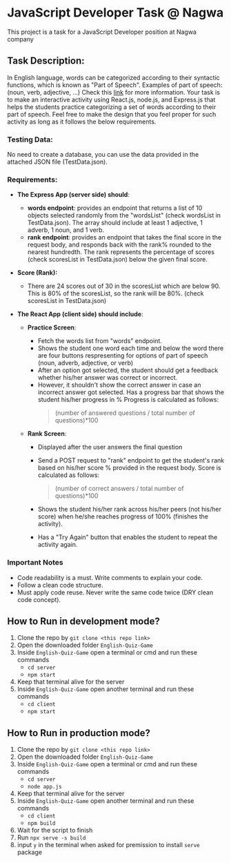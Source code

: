 # JavaScript Developer Task @ Nagwa
This project is a task for a JavaScript Developer position at Nagwa company

##  Task Description: 

 In English language, words can be categorized according to their syntactic functions, which is known as "Part of Speech".
Examples of part of speech: (noun, verb, adjective, ...)
Check this [link](Must%20apply%20code%20reuse.%20Never%20write%20the%20same%20code%20twice%20%28DRY%20clean%20code%20concept%29.) for more information.
Your task is to make an interactive activity using React.js, node.js, and Express.js that helps the students practice categorizing a
set of words according to their part of speech.
Feel free to make the design that you feel proper for such activity as long as it follows the below requirements.

### Testing Data:

No need to create a database, you can use the data provided in the attached JSON file (TestData.json).


### Requirements: 

 - **The Express App (server side) should**: 
	  - **words endpoint**: provides an endpoint that returns a list of 10 objects selected randomly from the "wordsList" (check
wordsList in TestData.json). The array should include at least 1 adjective, 1 adverb, 1 noun, and 1 verb.
	 - **rank endpoint**: provides an endpoint that takes the final score in the request body, and responds back with the rank%
rounded to the nearest hundredth. The rank represents the percentage of scores (check scoresList in TestData.json)
below the given final score.

- **Score (Rank):**
	- There are 24 scores out of 30 in the scoresList which are below 90. This is 80% of the scoresList, so the rank will be
80%. (check scoresList in TestData.json)

- **The React App (client side) should include**:
	- **Practice Screen**:
		- Fetch the words list from "words" endpoint.
		- Shows the student one word each time and below the word there are four buttons respresenting for options of part of
speech (noun, adverb, adjective, or verb)
		- After an option got selected, the student should get a feedback whether his/her answer was correct or incorrect.
		- However, it shouldn't show the correct answer in case an incorrect answer got selected.
Has a progress bar that shows the student his/her progress in %
Progress is calculated as follows: 
			> (number of answered questions / total number of questions)*100
			
	- **Rank Screen**:
		- Displayed after the user answers the final question
		- Send a POST request to "rank" endpoint to get the student's rank based on his/her score % provided in the request body.
Score is calculated as follows: 
			> (number of correct answers / total number of questions)*100
			
		- Shows the student his/her rank across his/her peers (not his/her score) when he/she reaches progress of 100% (finishes
the activity).
		- Has a "Try Again" button that enables the student to repeat the activity again.


### Important Notes

 - Code readability is a must. Write comments to explain your code.
 - Follow a clean code structure.
- Must apply code reuse. Never write the same code twice (DRY clean code concept).


## How to Run in development mode?

 1. Clone the repo by `git clone <this repo link>`
 2. Open the downloaded folder `English-Quiz-Game` 
 3. Inside `English-Quiz-Game` open a terminal or cmd and run these commands
	- `cd server`
	- `npm start`
 4. Keep that terminal alive for the server
 5. Inside `English-Quiz-Game` open another terminal and run these commands
	- `cd client`
	- `npm start`

## How to Run in production  mode?

 1. Clone the repo by `git clone <this repo link>`
 2. Open the downloaded folder `English-Quiz-Game` 
 3. Inside `English-Quiz-Game` open a terminal or cmd and run these commands
	- `cd server`
	- `node app.js`
 4. Keep that terminal alive for the server
 5. Inside `English-Quiz-Game` open another terminal and run these commands
	- `cd client`
	- `npm build`
 6. Wait for the script to finish
 7. Run `npx serve -s build`
 8. input `y` in the terminal when asked for premission to install `serve` package